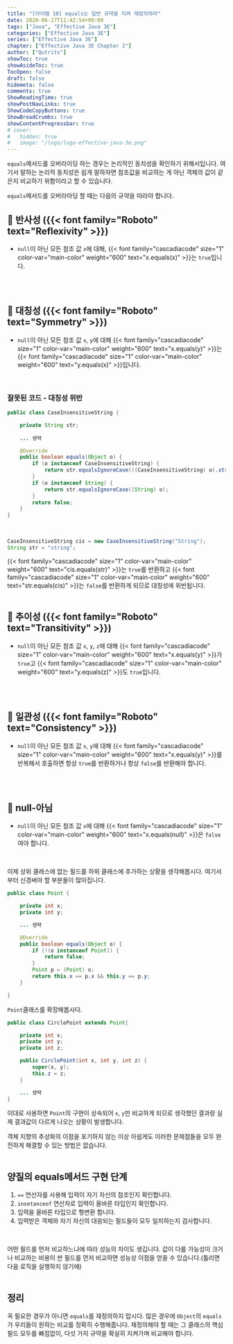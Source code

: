 ```yaml
---
title: "[아이템 10] equals는 일반 규약을 지켜 재정의하라"
date: 2020-06-27T11:42:54+09:00
tags: ["Java", "Effective Java 3E"]
categories: ["Effective Java 3E"]
series: ["Effective Java 3E"]
chapter: ["Effective Java 3E Chapter 2"]
author: ["Qutrits"]
showToc: true
showAsideToc: true
TocOpen: false
draft: false
hidemeta: false
comments: true
ShowReadingTime: true
showPostNavLinks: true
ShowCodeCopyButtons: true
ShowBreadCrumbs: true
showContentProgressbar: true
# cover:
#   hidden: true
#   image: "/logo/logo-effective-java-3e.png"
---
```

`equals`메서드를 오버라이딩 하는 경우는 논리적인 동치성을 확인하기 위해서입니다. 여기서 말하는 논리적 동치성은 쉽게 말하자면 참조값을 비교하는 게 아닌 객체의 값이 같은지 비교하기 위함이라고 할 수 있습니다.

`equals`메서드를 오버라아딩 할 때는 다음의 규약을 따라야 합니다.
<br>

## 📌 반사성 ({{< font family="Roboto" text="Reflexivity" >}})

- `null`이 아닌 모든 참조 값 `x`에 대해, {{< font family="cascadiacode" size="1" color-var="main-color" weight="600" text="x.equals(x)" >}}는 `true`입니다.
<br>
<br>

## 📌 대칭성 ({{< font family="Roboto" text="Symmetry" >}})

- `null`이 아닌 모든 참조 값 `x`, `y`에 대해 {{< font family="cascadiacode" size="1" color-var="main-color" weight="600" text="x.equals(y)" >}}는 {{< font family="cascadiacode" size="1" color-var="main-color" weight="600" text="y.equals(x)" >}}입니다.
<br>

### <i class="user-fa-alert-warning" aria-hidden="true"></i> 잘못된 코드 - 대칭성 위반

``` java
public class CaseInsensitiveString {

    private String str;
    
    ... 생략

    @Override
    public boolean equals(Object o) {
        if (o instanceof CaseInsensitiveString) {
            return str.equalsIgnoreCase(((CaseInsensitiveString) o).str);
        }
        if (o instanceof String) {
            return str.equalsIgnoreCase((String) o);
        }
        return false;
    }
}
```
<br>

``` java
CaseInsensitiveString cis = new CaseInsensitiveString("String");
String str = "string";
```

{{< font family="cascadiacode" size="1" color-var="main-color" weight="600" text="cis.equals(str)" >}}는 `true`를 반환하고 {{< font family="cascadiacode" size="1" color-var="main-color" weight="600" text="str.equals(cis)" >}}는 `false`를 반환하게 되므로 대칭성에 위반됩니다.
<br>
<br>

## 📌 추이성 ({{< font family="Roboto" text="Transitivity" >}})

- `null`이 아닌 모든 참조 값 `x`, `y`, `z`에 대해 {{< font family="cascadiacode" size="1" color-var="main-color" weight="600" text="x.equals(y)" >}}가 `true`고 {{< font family="cascadiacode" size="1" color-var="main-color" weight="600" text="y.equals(z)" >}}도 `true`입니다.
<br>
<br>

## 📌 일관성 ({{< font family="Roboto" text="Consistency" >}})

- `null`이 아닌 모든 참조 값 `x`, `y`에 대해 {{< font family="cascadiacode" size="1" color-var="main-color" weight="600" text="x.equals(y)" >}}를 반복해서 호출하면 항상 `true`를 반환하거나 항상 `false`를 반환해야 합니다.
<br>
<br>

## 📌 null-아님

- `null`이 아닌 모든 참조 값 `x`에 대해 {{< font family="cascadiacode" size="1" color-var="main-color" weight="600" text="x.equals(null)" >}}은 `false`여야 합니다.
<br>

이제 상위 클래스에 없는 필드를 하위 클래스에 추가하는 상황을 생각해봅시다. 여기서부터 신경써야 할 부분들이 많아집니다.
``` java
public class Point {

    private int x;
    private int y;

    ... 생략

    @Override
    public boolean equals(Object o) {
        if (!(o instanceof Point)) {
            return false;
        }
        Point p = (Point) o;
        return this.x == p.x && this.y == p.y;
    }

}
```
`Point`클래스를 확장해봅시다.
<br>

``` java
public class CirclePoint extends Point{

    private int x;
    private int y;
    private int z;

    public CirclePoint(int x, int y, int z) {
        super(x, y);
        this.z = z;
    }

    ... 생략
}
```
이대로 사용하면 `Point`의 구현이 상속되어 `x`, `y`만 비교하게 되므로 생각했던 결과랑 실제 결과값이 다르게 나오는 상황이 발생합니다.

객체 지향의 추상화의 이점을 포기하지 않는 이상 아쉽게도 이러한 문제점들을 모두 완전하게 해결할 수 있는 방법은 없습니다.
<br>
<br>

## <i class="user-fa-action-done" aria-hidden="true"></i> 양질의 equals메서드 구현 단계

1.  `==` 연산자를 사용해 입력이 자기 자신의 참조인지 확인합니다.
2.  `insetanceof` 연산자로 입력이 올바른 타입인지 확인합니다.
3.  입력을 올바른 타입으로 형변환 합니다.
4.  입력받은 객체와 자기 자신의 대응되는 필드들이 모두 일치하는지 검사합니다.
<br>

어떤 필드를 먼저 비교하느냐에 따라 성능의 차이도 생깁니다. 값이 다를 가능성이 크거나 비교하는 비용이 싼 필드를 먼저 비교하면 성능상 이점을 얻을 수 있습니다.(틀리면 다음 로직을 실행하지 않기에)
<br>
<br>

## <i class="user-fa-av-new-releases" aria-hidden="true"></i> 정리
꼭 필요한 경우가 아니면 `equals`를 재정의하지 맙시다. 많은 경우에 `Object`의 `equals`가 우리들이 원하는 비교를 정확히 수행해줍니다. 재정의해야 할 때는 그 클래스의 핵심 필드 모두를 빠짐없이, 다섯 가지 규약을 확실히 지켜가며 비교해야 합니다.